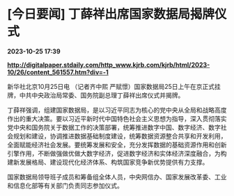 # [今日要闻] 丁薛祥出席国家数据局揭牌仪式

**2023-10-25 17:39**

**http://digitalpaper.stdaily.com/http_www.kjrb.com/kjrb/html/2023-10/26/content_561557.htm?div=-1**

 新华社北京10月25日电 （记者齐中熙 严赋憬）国家数据局25日上午在京正式挂牌，中共中央政治局常委、国务院副总理丁薛祥出席仪式并揭牌。

 丁薛祥强调，组建国家数据局，是以习近平同志为核心的党中央从全局和战略高度作出的重大决策。要以习近平新时代中国特色社会主义思想为指导，深入贯彻落实党中央和国务院关于数据工作的决策部署，统筹推进数字中国、数字经济、数字社会规划和建设，协调推进数据基础制度建设，统筹数据资源整合共享和开发利用，全面赋能经济社会发展。要统筹发展和安全，充分发挥数据的基础资源作用和创新引擎作用，不断做强做优做大数字经济，促进数字经济和实体经济深度融合，为构建新发展格局、建设现代化经济体系、构筑国家竞争新优势提供有力支撑。

 国家数据局领导班子成员和筹备组全体人员，中央网信办、国家发展改革委、工业和信息化部等有关部门负责同志参加仪式。